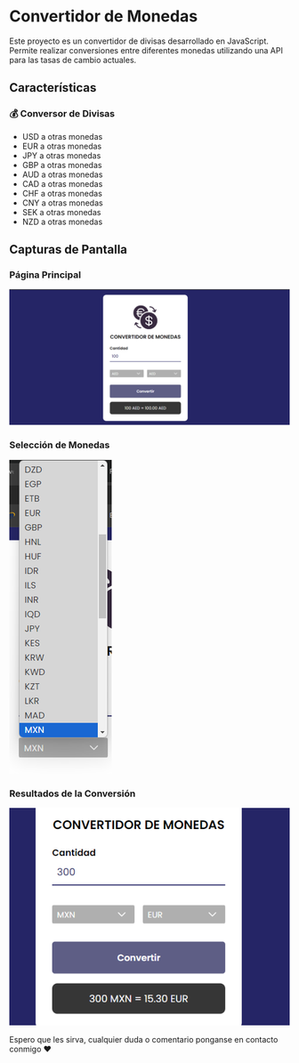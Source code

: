 # Convertidor de Monedas

Este proyecto es un convertidor de divisas desarrollado en JavaScript. Permite realizar conversiones entre diferentes monedas utilizando una API para las tasas de cambio actuales.

## Características

### 💰 Conversor de Divisas

- USD a otras monedas
- EUR a otras monedas
- JPY a otras monedas
- GBP a otras monedas
- AUD a otras monedas
- CAD a otras monedas
- CHF a otras monedas
- CNY a otras monedas
- SEK a otras monedas
- NZD a otras monedas

## Capturas de Pantalla

### Página Principal

![Página Principal](img/Pagprinci.png)

### Selección de Monedas

![Selección de Monedas](img/seleccion.png)

### Resultados de la Conversión

![Resultados de la Conversión](img/conversion.png)


Espero que les sirva, cualquier duda o comentario ponganse en contacto conmigo ❤️
